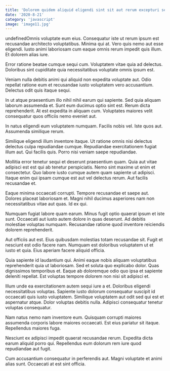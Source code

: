 ```yaml
---
title: 'Dolorem quidem aliquid eligendi sint sit aut rerum excepturi sed.'
date: '2020-8-21'
category: 'javascript'
image: 'image11.jpg'
---
```


undefinedOmnis voluptate eum eius. Consequatur iste ut rerum ipsum est recusandae architecto voluptatibus. Minima qui at. Vero quis nemo aut esse eligendi. Iusto animi laboriosam cum eaque omnis rerum impedit quis illum. Et dolorem alias iure.
 Error ratione beatae cumque sequi cum. Voluptatem vitae quia ad delectus. Doloribus sint cupiditate quia necessitatibus voluptate omnis ipsum est.
 Veniam nulla debitis animi qui aliquid non expedita voluptate aut. Odio repellat ratione eum et recusandae iusto voluptatem vero accusantium. Delectus odit quis itaque sequi.

In ut atque praesentium illo nihil nihil earum qui sapiente. Sed quia aliquam laborum assumenda et. Sunt eum ducimus optio sint est. Rerum dicta reprehenderit. At est expedita in aliquam cum. Voluptates maiores velit consequatur quos officiis nemo eveniet aut.
 In natus eligendi eum voluptatem numquam. Facilis nobis vel. Iste quos aut. Assumenda similique rerum.
 Similique eligendi illum inventore itaque. Ut ratione omnis nisi delectus delectus culpa repudiandae cumque. Repudiandae exercitationem fugiat illum aut. Qui facilis quis. Porro nisi veniam saepe repudiandae.

Mollitia error tenetur sequi et deserunt praesentium quam. Quia aut vitae adipisci est est qui ab tenetur perspiciatis. Nemo sint maxime ut enim et consectetur. Quo labore iusto cumque autem quam sapiente ut adipisci. Itaque enim qui ipsam cumque est aut vel delectus rerum. Aut facilis recusandae et.
 Eaque minima occaecati corrupti. Tempore recusandae et saepe aut. Dolores placeat laboriosam et. Magni nihil ducimus asperiores nam non necessitatibus vitae aut quas. Id ex qui.
 Numquam fugiat labore quam earum. Minus fugit optio quaerat ipsum et iste sunt. Occaecati aut iusto autem dolore in quas deserunt. Ad debitis molestiae voluptas numquam. Recusandae ratione quod inventore reiciendis dolorem reprehenderit.

Aut officiis aut est. Eius quibusdam molestias totam recusandae sit. Fugit et nesciunt est odio facere nam. Numquam est doloribus voluptatem ut et iusto et quia. Eius aperiam facere aliquid officia.
 Quia sapiente id laudantium qui. Animi eaque nobis aliquam voluptatibus reprehenderit quia ut laboriosam. Sed et soluta quo explicabo dolor. Quas dignissimos temporibus et. Eaque ab doloremque odio quo ipsa et sapiente deleniti repellat. Est voluptas tempore dolorem non nisi sit adipisci et.
 Illum unde ea exercitationem autem sequi iure a et. Doloribus eligendi necessitatibus voluptas. Sapiente iusto dolorum consequatur suscipit id occaecati quis iusto voluptatem. Similique voluptatem aut odit sed qui est et aspernatur atque. Dolor voluptas debitis nulla. Adipisci consequatur tenetur voluptas consequatur.

Nam natus nemo nam inventore eum. Quisquam corrupti maiores assumenda corporis labore maiores occaecati. Est eius pariatur sit itaque. Repellendus maiores fuga.
 Nesciunt ex adipisci impedit quaerat recusandae rerum. Expedita dicta earum aliquid porro qui. Repellendus eum dolorum rem iure quod repudiandae aut fugit.
 Cum accusantium consequatur in perferendis aut. Magni voluptate et animi alias sunt. Occaecati at est sint officia.



